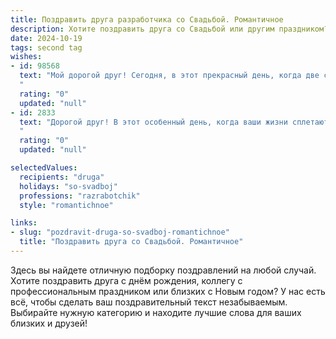 ```yaml
---
title: Поздравить друга разработчика со Свадьбой. Романтичное
description: Хотите поздравить друга со Свадьбой или другим праздником? Наш ИИ создаст незабываемое поздравление, а вы обязательно выделитесь среди других.  
date: 2024-10-19
tags: second tag
wishes:
- id: 98568
  text: "Мой дорогой друг! Сегодня, в этот прекрасный день, когда две судьбы сплетаются в единое целое, я от всей души поздравляю тебя с твоей свадьбой!  Пусть ваш союз будет таким же крепким и надежным, как самый элегантный и безупречно работающий код, который ты создаешь. Желаю вам бесконечной любви,  нежности, взаимопонимания и счастья,  которое будет сиять ярче, чем самый эффективный алгоритм. Пусть ваш общий путь будет наполнен яркими моментами,  а ваша любовь — вечной и нерушимой, как фундамент  самого масштабного проекта.  Счастья вам, мои дорогие!
  "
  rating: "0"
  updated: "null"
- id: 2833
  text: "Дорогой друг! В этот особенный день, когда ваши жизни сплетаются в одну, примите самые искренние и теплые поздравления с днём свадьбы! Пусть ваш код любви будет чистым, без ошибок и багов, а семейная операционная система работает без сбоев долгие-долгие годы. Счастья вам, взаимопонимания и бесконечной нежности!
  "
  rating: "0"
  updated: "null"

selectedValues:
  recipients: "druga"
  holidays: "so-svadboj"
  professions: "razrabotchik"
  style: "romantichnoe"

links:
- slug: "pozdravit-druga-so-svadboj-romantichnoe"
  title: "Поздравить друга со Свадьбой. Романтичное"
---
```


Здесь вы найдете отличную подборку поздравлений на любой случай.
Хотите поздравить друга с днём рождения, коллегу с профессиональным праздником или близких с Новым годом? У нас есть всё, чтобы сделать ваш поздравительный текст незабываемым. Выбирайте нужную категорию и находите лучшие слова для ваших близких и друзей!
